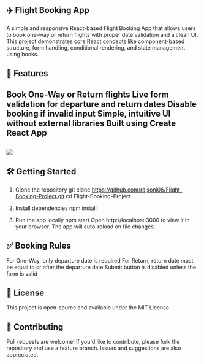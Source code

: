 ## ✈️ Flight Booking App
A simple and responsive React-based Flight Booking App that allows users to book one-way or return flights with proper date validation and a clean UI.
This project demonstrates core React concepts like component-based structure, form handling, conditional rendering, and state management using hooks.

## 🚀 Features
Book One-Way or Return flights
Live form validation for departure and return dates
Disable booking if invalid input
Simple, intuitive UI without external libraries
Built using Create React App
--
![](https://github.com/user-attachments/assets/5ab12c62-25e5-42f2-b93b-83fcbad02936)
--

## 🛠️ Getting Started
1. Clone the repository
git clone https://github.com/rajsoni06/Flight-Booking-Project.git
cd Flight-Booking-Project

2. Install dependencies
npm install

3. Run the app locally
npm start
Open http://localhost:3000 to view it in your browser. The app will auto-reload on file changes.

## ✅ Booking Rules
For One-Way, only departure date is required
For Return, return date must be equal to or after the departure date
Submit button is disabled unless the form is valid

## 📄 License
This project is open-source and available under the MIT License.

## 🙌 Contributing
Pull requests are welcome! If you'd like to contribute, please fork the repository and use a feature branch.
Issues and suggestions are also appreciated.
